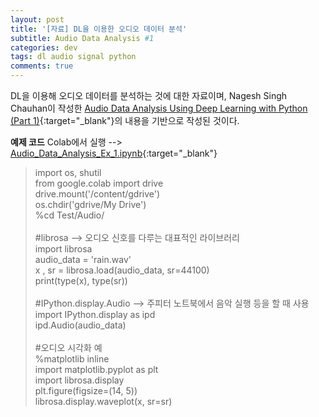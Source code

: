 ```yaml
---
layout: post
title: '[자료] DL을 이용한 오디오 데이터 분석'
subtitle: Audio Data Analysis #1
categories: dev
tags: dl audio signal python
comments: true
---
```

DL을 이용해 오디오 데이터를 분석하는 것에 대한 자료이며, Nagesh Singh Chauhan이 작성한 [Audio Data Analysis Using Deep Learning with Python (Part 1)](https://www.kdnuggets.com/2020/02/audio-data-analysis-deep-learning-python-part-1.html){:target="_blank"}의 내용을 기반으로 작성된 것이다.

**예제 코드** Colab에서 실행 --> [Audio_Data_Analysis_Ex_1.ipynb](https://colab.research.google.com/github/AIWithDaddy/AIWithDaddy.github.io/blob/master/code/Audio_Data_Analysis_Ex_1.ipynb){:target="_blank"}

> import os, shutil<br>
> from google.colab import drive<br>
> drive.mount('/content/gdrive')<br>
> os.chdir('gdrive/My Drive')<br>
> %cd Test/Audio/<br>
><br>
> #librosa --> 오디오 신호를 다루는 대표적인 라이브러리<br>
> import librosa<br>
> audio_data = 'rain.wav'<br>
> x , sr = librosa.load(audio_data, sr=44100)<br>
> print(type(x), type(sr))<br>
><br>
> #IPython.display.Audio --> 주피터 노트북에서 음악 실행 등을 할 때 사용<br>
> import IPython.display as ipd<br>
> ipd.Audio(audio_data)<br>
><br>
> #오디오 시각화 예<br>
> %matplotlib inline<br>
> import matplotlib.pyplot as plt<br>
> import librosa.display<br>
> plt.figure(figsize=(14, 5))<br>
> librosa.display.waveplot(x, sr=sr)<br>


